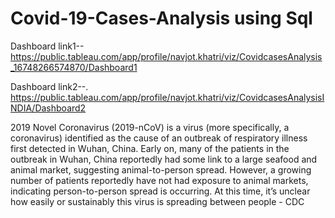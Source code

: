 # Covid-19-Cases-Analysis using Sql
Dashboard link1--  https://public.tableau.com/app/profile/navjot.khatri/viz/CovidcasesAnalysis_16748266574870/Dashboard1

Dashboard link2--. https://public.tableau.com/app/profile/navjot.khatri/viz/CovidcasesAnalysisINDIA/Dashboard2


2019 Novel Coronavirus (2019-nCoV) is a virus (more specifically, a coronavirus) identified as the cause of an outbreak of respiratory illness first detected in Wuhan, China. Early on, many of the patients in the outbreak in Wuhan, China reportedly had some link to a large seafood and animal market, suggesting animal-to-person spread. However, a growing number of patients reportedly have not had exposure to animal markets, indicating person-to-person spread is occurring. At this time, it’s unclear how easily or sustainably this virus is spreading between people - CDC
